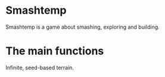 # Smashtemp
Smashtemp is a game about smashing, exploring and building.

# The main functions
Infinite, seed-based terrain.
